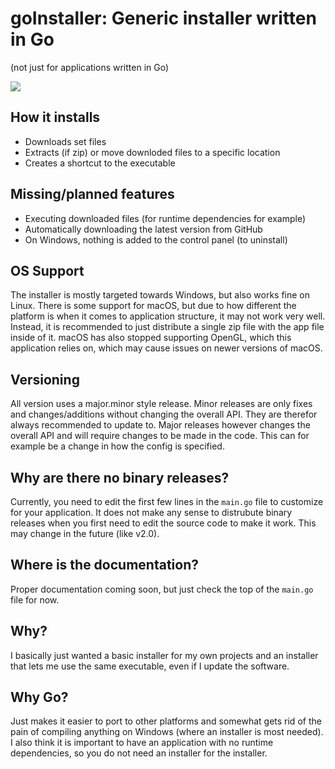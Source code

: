 # goInstaller: Generic installer written in Go
(not just for applications written in Go)

![](https://i.vgy.me/ILw9lr.png)

## How it installs
* Downloads set files
* Extracts (if zip) or move downloded files to a specific location
* Creates a shortcut to the executable

## Missing/planned features
* Executing downloaded files (for runtime dependencies for example)
* Automatically downloading the latest version from GitHub
* On Windows, nothing is added to the control panel (to uninstall)

## OS Support
The installer is mostly targeted towards Windows, but also works fine on Linux.
There is some support for macOS, but due to how different the platform is when it comes to 
application structure, it may not work very well. Instead, it is recommended to just distribute 
a single zip file with the app file inside of it. macOS has also stopped supporting OpenGL, 
which this application relies on, which may cause issues on newer versions of macOS.

## Versioning
All version uses a major.minor style release. Minor releases are only fixes and changes/additions
without changing the overall API. They are therefor always recommended to update to. Major releases
however changes the overall API and will require changes to be made in the code. This can for example 
be a change in how the config is specified.

## Why are there no binary releases?
Currently, you need to edit the first few lines in the `main.go` file to customize for your
application. It does not make any sense to distrubute binary releases when you first need
to edit the source code to make it work. This may change in the future (like v2.0).

## Where is the documentation?
Proper documentation coming soon, but just check the top of the `main.go` file for now.

## Why?
I basically just wanted a basic installer for my own projects and an installer that lets me use the same executable, even if I update the software.

## Why Go?
Just makes it easier to port to other platforms and somewhat gets rid of the pain of compiling anything on Windows (where an installer is most needed). I also think it is important to have an application with no runtime dependencies, so you do not need an installer for the installer.